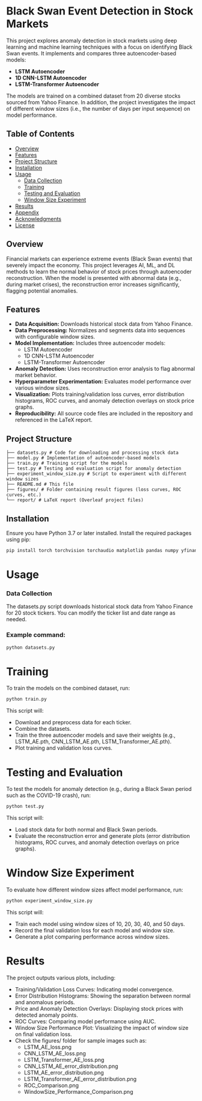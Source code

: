 # Black Swan Event Detection in Stock Markets

This project explores anomaly detection in stock markets using deep learning and machine learning techniques with a focus on identifying Black Swan events. It implements and compares three autoencoder-based models:

- **LSTM Autoencoder**
- **1D CNN-LSTM Autoencoder**
- **LSTM-Transformer Autoencoder**

The models are trained on a combined dataset from 20 diverse stocks sourced from Yahoo Finance. In addition, the project investigates the impact of different window sizes (i.e., the number of days per input sequence) on model performance.

## Table of Contents

- [Overview](#overview)
- [Features](#features)
- [Project Structure](#project-structure)
- [Installation](#installation)
- [Usage](#usage)
  - [Data Collection](#data-collection)
  - [Training](#training)
  - [Testing and Evaluation](#testing-and-evaluation)
  - [Window Size Experiment](#window-size-experiment)
- [Results](#results)
- [Appendix](#appendix)
- [Acknowledgments](#acknowledgments)
- [License](#license)

## Overview

Financial markets can experience extreme events (Black Swan events) that severely impact the economy. This project leverages AI, ML, and DL methods to learn the normal behavior of stock prices through autoencoder reconstruction. When the model is presented with abnormal data (e.g., during market crises), the reconstruction error increases significantly, flagging potential anomalies.

## Features

- **Data Acquisition:** Downloads historical stock data from Yahoo Finance.
- **Data Preprocessing:** Normalizes and segments data into sequences with configurable window sizes.
- **Model Implementation:** Includes three autoencoder models:
  - LSTM Autoencoder
  - 1D CNN-LSTM Autoencoder
  - LSTM-Transformer Autoencoder
- **Anomaly Detection:** Uses reconstruction error analysis to flag abnormal market behavior.
- **Hyperparameter Experimentation:** Evaluates model performance over various window sizes.
- **Visualization:** Plots training/validation loss curves, error distribution histograms, ROC curves, and anomaly detection overlays on stock price graphs.
- **Reproducibility:** All source code files are included in the repository and referenced in the LaTeX report.

## Project Structure
    ├── datasets.py # Code for downloading and processing stock data
    ├── model.py # Implementation of autoencoder-based models 
    ├── train.py # Training script for the models 
    ├── test.py # Testing and evaluation script for anomaly detection 
    ├── experiment_window_size.py # Script to experiment with different window sizes 
    ├── README.md # This file 
    ├── figures/ # Folder containing result figures (loss curves, ROC curves, etc.) 
    └── report/ # LaTeX report (Overleaf project files)


## Installation

Ensure you have Python 3.7 or later installed. Install the required packages using pip:

```bash
pip install torch torchvision torchaudio matplotlib pandas numpy yfinance scikit-learn
```

# Usage
### Data Collection
The datasets.py script downloads historical stock data from Yahoo Finance for 20 stock tickers. You can modify the ticker list and date range as needed.

### Example command:

```bash
python datasets.py
```

# Training
To train the models on the combined dataset, run:

```bash
python train.py
```

This script will: 
- Download and preprocess data for each ticker.
- Combine the datasets.
- Train the three autoencoder models and save their weights (e.g., LSTM_AE.pth, CNN_LSTM_AE.pth, LSTM_Transformer_AE.pth).
- Plot training and validation loss curves.

# Testing and Evaluation
To test the models for anomaly detection (e.g., during a Black Swan period such as the COVID-19 crash), run:

```bash
python test.py
```
This script will:

- Load stock data for both normal and Black Swan periods.
- Evaluate the reconstruction error and generate plots (error distribution histograms, ROC curves, and anomaly detection overlays on price graphs).

# Window Size Experiment
To evaluate how different window sizes affect model performance, run:

```bash
python experiment_window_size.py
```
This script will:
- Train each model using window sizes of 10, 20, 30, 40, and 50 days.
- Record the final validation loss for each model and window size.
- Generate a plot comparing performance across window sizes.

# Results
The project outputs various plots, including:
- Training/Validation Loss Curves: Indicating model convergence.
- Error Distribution Histograms: Showing the separation between normal and anomalous periods.
- Price and Anomaly Detection Overlays: Displaying stock prices with detected anomaly points.
- ROC Curves: Comparing model performance using AUC.
- Window Size Performance Plot: Visualizing the impact of window size on final validation loss.
- Check the figures/ folder for sample images such as:
    - LSTM_AE_loss.png
    - CNN_LSTM_AE_loss.png
    - LSTM_Transformer_AE_loss.png
    - CNN_LSTM_AE_error_distribution.png
    - LSTM_AE_error_distribution.png
    - LSTM_Transformer_AE_error_distribution.png
    - ROC_Comparison.png
    - WindowSize_Performance_Comparison.png